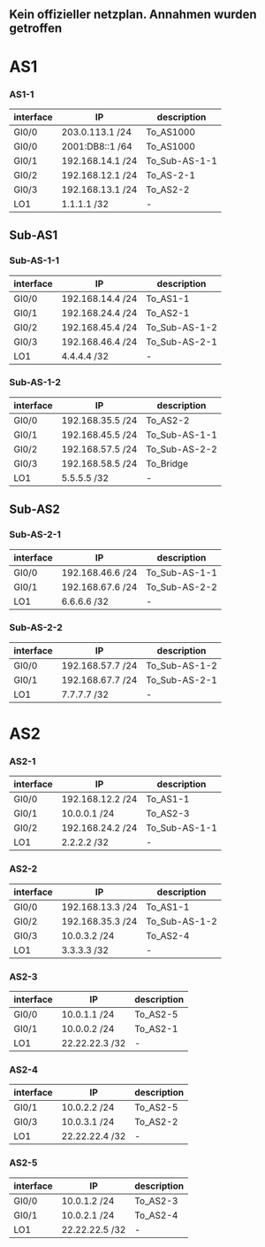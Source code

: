 ## Kein offizieller netzplan. Annahmen wurden getroffen



# AS1

### AS1-1
| interface | IP               | description   |
| --------- | ---------------- | ------------- |
| GI0/0     | 203.0.113.1 /24  | To_AS1000     |
| GI0/0     | 2001:DB8::1 /64  | To_AS1000     | nicht gecheckt |
| GI0/1     | 192.168.14.1 /24 | To_Sub-AS-1-1 |
| GI0/2     | 192.168.12.1 /24 | To_AS-2-1     |
| GI0/3     | 192.168.13.1 /24 | To_AS2-2      |
| LO1       | 1.1.1.1 /32      | -             |

## Sub-AS1

### Sub-AS-1-1
| interface | IP               | description   |
| --------- | ---------------- | ------------- |
| GI0/0     | 192.168.14.4 /24 | To_AS1-1      |
| GI0/1     | 192.168.24.4 /24 | To_AS2-1      |
| GI0/2     | 192.168.45.4 /24 | To_Sub-AS-1-2 |
| GI0/3     | 192.168.46.4 /24 | To_Sub-AS-2-1 |
| LO1       | 4.4.4.4 /32      | -             |

### Sub-AS-1-2
| interface | IP               | description   |
| --------- | ---------------- | ------------- |
| GI0/0     | 192.168.35.5 /24 | To_AS2-2      |
| GI0/1     | 192.168.45.5 /24 | To_Sub-AS-1-1 |
| GI0/2     | 192.168.57.5 /24 | To_Sub-AS-2-2 |
| GI0/3     | 192.168.58.5 /24 | To_Bridge     |
| LO1       | 5.5.5.5 /32      | -             |


## Sub-AS2

### Sub-AS-2-1
| interface | IP               | description   |
| --------- | ---------------- | ------------- |
| GI0/0     | 192.168.46.6 /24 | To_Sub-AS-1-1 |
| GI0/1     | 192.168.67.6 /24 | To_Sub-AS-2-2 |
| LO1       | 6.6.6.6 /32      | -             |

### Sub-AS-2-2
| interface | IP               | description   |
| --------- | ---------------- | ------------- |
| GI0/0     | 192.168.57.7 /24 | To_Sub-AS-1-2 |
| GI0/1     | 192.168.67.7 /24 | To_Sub-AS-2-1 |
| LO1       | 7.7.7.7 /32      | -             |




# AS2

### AS2-1
| interface | IP               | description   |
| --------- | ---------------- | ------------- |
| GI0/0     | 192.168.12.2 /24 | To_AS1-1      |
| GI0/1     | 10.0.0.1 /24     | To_AS2-3      |
| GI0/2     | 192.168.24.2 /24 | To_Sub-AS-1-1 |
| LO1       | 2.2.2.2 /32      | -             |

### AS2-2
| interface | IP               | description   |
| --------- | ---------------- | ------------- |
| GI0/0     | 192.168.13.3 /24 | To_AS1-1      |
| GI0/2     | 192.168.35.3 /24 | To_Sub-AS-1-2 |
| GI0/3     | 10.0.3.2 /24     | To_AS2-4      |
| LO1       | 3.3.3.3 /32      | -             |

### AS2-3
| interface | IP             | description |
| --------- | -------------- | ----------- |
| GI0/0     | 10.0.1.1 /24   | To_AS2-5    |
| GI0/1     | 10.0.0.2 /24   | To_AS2-1    |
| LO1       | 22.22.22.3 /32 | -           |

### AS2-4
| interface | IP             | description |
| --------- | -------------- | ----------- |
| GI0/1     | 10.0.2.2 /24   | To_AS2-5    |
| GI0/3     | 10.0.3.1 /24   | To_AS2-2    |
| LO1       | 22.22.22.4 /32 | -           |

### AS2-5
| interface | IP             | description |
| --------- | -------------- | ----------- |
| GI0/0     | 10.0.1.2 /24   | To_AS2-3    |
| GI0/1     | 10.0.2.1 /24   | To_AS2-4    |
| LO1       | 22.22.22.5 /32 | -           |